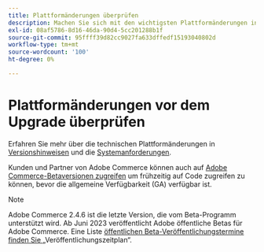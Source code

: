 ```yaml
---
title: Plattformänderungen überprüfen
description: Machen Sie sich mit den wichtigsten Plattformänderungen in einer Version vertraut, während Sie sich auf die Aktualisierung Ihres Adobe Commerce-Projekts vorbereiten.
exl-id: 08af5786-8d16-46da-90d4-5cc201288b1f
source-git-commit: 95ffff39d82cc9027fa633dffedf15193040802d
workflow-type: tm+mt
source-wordcount: '100'
ht-degree: 0%

---
```


# Plattformänderungen vor dem Upgrade überprüfen

Erfahren Sie mehr über die technischen Plattformänderungen in [Versionshinweisen](../../release/release-notes/overview.md) und die [Systemanforderungen](../../installation/system-requirements.md).

Kunden und Partner von Adobe Commerce können auch auf [Adobe Commerce-Betaversionen zugreifen](../../release/beta.md) um frühzeitig auf Code zugreifen zu können, bevor die allgemeine Verfügbarkeit (GA) verfügbar ist.

>[!NOTE]
>
>Adobe Commerce 2.4.6 ist die letzte Version, die vom Beta-Programm unterstützt wird. Ab Juni 2023 veröffentlicht Adobe öffentliche Betas für Adobe Commerce. Eine Liste [ öffentlichen Beta-Veröffentlichungstermine finden Sie ](../../release/schedule.md) „Veröffentlichungszeitplan“.
